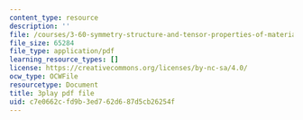 ```yaml
---
content_type: resource
description: ''
file: /courses/3-60-symmetry-structure-and-tensor-properties-of-materials-fall-2005/c7e0662cfd9b3ed762d687d5cb26254f_7rm5sVtj-hs.pdf
file_size: 65284
file_type: application/pdf
learning_resource_types: []
license: https://creativecommons.org/licenses/by-nc-sa/4.0/
ocw_type: OCWFile
resourcetype: Document
title: 3play pdf file
uid: c7e0662c-fd9b-3ed7-62d6-87d5cb26254f
---
```

